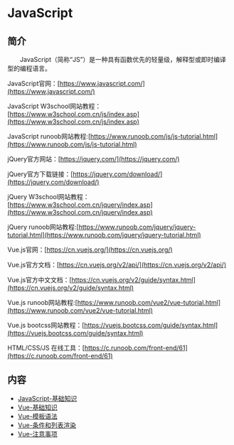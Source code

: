 # JavaScript

## 简介
&#8195;&#8195;JavaScript（简称“JS”）是一种具有函数优先的轻量级，解释型或即时编译型的编程语言。

JavaScript官网：[https://www.javascript.com/](https://www.javascript.com/)

JavaScript W3school网站教程：[https://www.w3school.com.cn/js/index.asp](https://www.w3school.com.cn/js/index.asp)

JavaScript runoob网站教程:[https://www.runoob.com/js/js-tutorial.html](https://www.runoob.com/js/js-tutorial.html)

jQuery官方网站：[https://jquery.com/](https://jquery.com/)

jQuery官方下载链接：[https://jquery.com/download/](https://jquery.com/download/)

jQuery W3school网站教程：[https://www.w3school.com.cn/jquery/index.asp](https://www.w3school.com.cn/jquery/index.asp)

jQuery runoob网站教程:[https://www.runoob.com/jquery/jquery-tutorial.html](https://www.runoob.com/jquery/jquery-tutorial.html)

Vue.js官网：[https://cn.vuejs.org/](https://cn.vuejs.org/)

Vue.js官方文档：[https://cn.vuejs.org/v2/api/](https://cn.vuejs.org/v2/api/)

Vue.js官方中文文档：[https://cn.vuejs.org/v2/guide/syntax.html](https://cn.vuejs.org/v2/guide/syntax.html)

Vue.js runoob网站教程:[https://www.runoob.com/vue2/vue-tutorial.html](https://www.runoob.com/vue2/vue-tutorial.html)

Vue.js bootcss网站教程：[https://vuejs.bootcss.com/guide/syntax.html](https://vuejs.bootcss.com/guide/syntax.html)

HTML/CSS/JS 在线工具：[https://c.runoob.com/front-end/61](https://c.runoob.com/front-end/61)

## 内容
- [JavaScript-基础知识](https://ebook.big1000.com/15-HTML+CSS+JavaScript/03-JavaScript/01-JavaScript-%E5%9F%BA%E7%A1%80%E7%9F%A5%E8%AF%86.html)
- [Vue-基础知识](https://ebook.big1000.com/15-HTML+CSS+JavaScript/03-JavaScript/10-Vue-%E5%9F%BA%E7%A1%80%E7%9F%A5%E8%AF%86.html)
- [Vue-模板语法](https://ebook.big1000.com/15-HTML+CSS+JavaScript/03-JavaScript/11-Vue-%E6%A8%A1%E6%9D%BF%E8%AF%AD%E6%B3%95.html)
- [Vue-条件和列表渲染](https://ebook.big1000.com/15-HTML+CSS+JavaScript/03-JavaScript/12-Vue-%E6%9D%A1%E4%BB%B6%E5%92%8C%E5%88%97%E8%A1%A8%E6%B8%B2%E6%9F%93.html)
- [Vue-注意事项](https://ebook.big1000.com/15-HTML+CSS+JavaScript/03-JavaScript/20-Vue-%E6%B3%A8%E6%84%8F%E4%BA%8B%E9%A1%B9.html)
